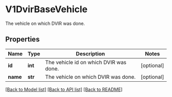 # V1DvirBaseVehicle

The vehicle on which DVIR was done.
## Properties
Name | Type | Description | Notes
------------ | ------------- | ------------- | -------------
**id** | **int** | The vehicle id on which DVIR was done. | [optional] 
**name** | **str** | The vehicle on which DVIR was done. | [optional] 

[[Back to Model list]](../README.md#documentation-for-models) [[Back to API list]](../README.md#documentation-for-api-endpoints) [[Back to README]](../README.md)


